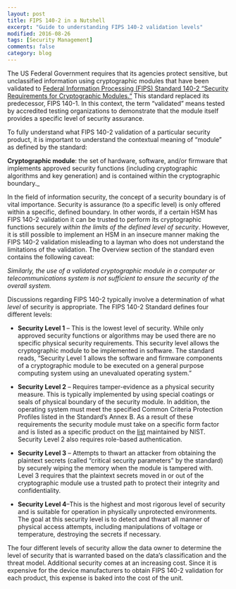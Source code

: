 ```yaml
---
layout: post
title: FIPS 140-2 in a Nutshell
excerpt: "Guide to understanding FIPS 140-2 validation levels"
modified: 2016-08-26
tags: [Security Management]
comments: false
category: blog
---
```


The US Federal Government requires that its agencies protect sensitive, but
unclassified information using cryptographic modules that have been validated
to
[Federal Information Processing (FIPS) Standard 140-2 “Security Requirements for Cryptographic Modules.“](http://csrc.nist.gov/publications/fips/fips140-2/fips1402.pdf) 
This standard replaced its predecessor, FIPS
140-1.  In this context, the term “validated” means tested by accredited
testing organizations to demonstrate that the module itself provides a specific
level of security assurance.

To fully understand what FIPS 140-2 validation of a particular security
product, it is important to understand the contextual meaning of “module”
as defined by the standard:

**Cryptographic module**: the set of hardware, software, and/or firmware that
implements approved security functions (including cryptographic algorithms and
key generation) and is contained within the cryptographic boundary._

In the field of information security, the concept of a security boundary is of
vital importance.  Security is assurance (to a specific level) is only offered
within a specific, defined boundary.  In other words, if a certain HSM has FIPS
140-2 validation it can be trusted to perform its cryptographic functions
securely _within the limits of the defined level of security_.  However,
it is still possible to implement an HSM in an insecure manner making the FIPS
140-2 validation misleading to a layman who does not understand the limitations
of the validation.  The Overview section of the standard even contains the
following caveat:

_Similarly, the use of a validated cryptographic module in a computer or
telecommunications system is not sufficient to ensure the security of the
overall system._

Discussions regarding FIPS 140-2 typically involve a determination of what
_level_ of security is appropriate.  The FIPS 140-2 Standard defines
four different levels:

* **Security Level 1** – This is the lowest level of security. While only
approved security functions or algorithms may be used there are no specific
physical security requirements.  This security level allows the cryptographic
module to be implemented in software.  The standard reads, “Security Level 1
allows the software and firmware components of a cryptographic module to be
executed on a general purpose computing system using an unevaluated operating
system.”

* **Security Level 2** – Requires tamper-evidence as a physical security
measure. This is typically implemented by using special coatings or seals of
physical boundary of the security module.  In addition, the operating system
must meet the specified Common Criteria Protection Profiles listed in the
Standard’s Annex B.  As a result of these requirements the security module
must take on a specific form factor and is listed as a specific product on the
[list](http://csrc.nist.gov/groups/STM/cmvp/documents/140-1/1401vend.htm)
maintained by NIST.  Security Level 2 also requires role-based authentication.

* **Security Level 3** – Attempts to thwart an attacker from obtaining the
plaintext secrets (called “critical security parameters” by the standard)
by securely wiping the memory when the module is tampered with. Level 3
requires that the plaintext secrets moved in or out of the cryptographic module
use a trusted path to protect their integrity and confidentiality.

* **Security Level 4**–This is the highest and most rigorous level of
security and is suitable for operation in physically unprotected environments.
The goal at this security level is to detect and thwart all manner of physical
access attempts, including manipulations of voltage or temperature, destroying
the secrets if necessary.

The four different levels of security allow the data owner to determine the
level of security that is warranted based on the data’s classification and
the threat model.  Additional security comes at an increasing cost.  Since it
is expensive for the device manufacturers to obtain FIPS 140-2 validation for
each product, this expense is baked into the cost of the unit.
